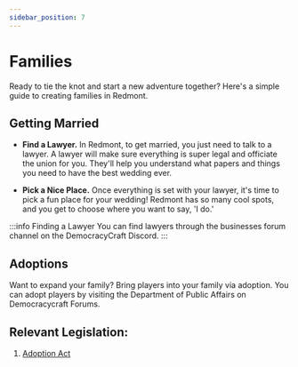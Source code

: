 ```yaml
---
sidebar_position: 7
---
```


# Families

Ready to tie the knot and start a new adventure together? Here's a simple guide to creating families in Redmont.

## Getting Married

- **Find a Lawyer.** In Redmont, to get married, you just need to talk to a lawyer. A lawyer will make sure everything is super legal and officiate the union for you. They'll help you understand what papers and things you need to have the best wedding ever.

- **Pick a Nice Place.** Once everything is set with your lawyer, it's time to pick a fun place for your wedding! Redmont has so many cool spots, and you get to choose where you want to say, 'I do.'

:::info Finding a Lawyer
You can find lawyers through the businesses forum channel on the DemocracyCraft Discord.
:::

## Adoptions

Want to expand your family? Bring players into your family via adoption. You can adopt players by visiting the Department of Public Affairs on Democracycraft Forums.

## Relevant Legislation:

1. [Adoption Act](https://www.democracycraft.net/threads/adoption-act.9833/)
